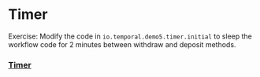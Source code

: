 # Timer


Exercise: Modify the code in `io.temporal.demo5.timer.initial` to sleep the workflow code for 2 minutes between withdraw and deposit methods.

### [Timer](https://docs.temporal.io/application-development/features?lang=java#timers)

